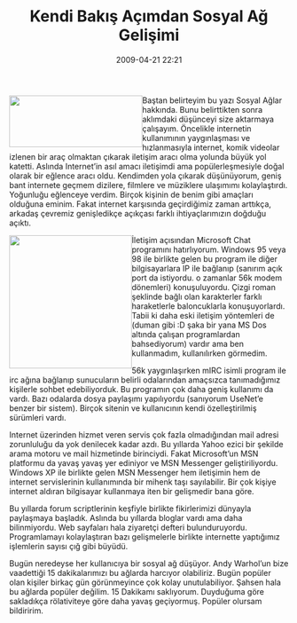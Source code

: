 ﻿---
layout: post
title: Kendi Bak&#305;&#351; A&#231;&#305;mdan Sosyal A&#287; Geli&#351;imi
date: 2009-04-21 22:21
comments: true
categories: []
---
<p><img style="border-bottom: 0px; border-left: 0px; display: inline; margin-left: 0px; border-top: 0px; margin-right: 0px; border-right: 0px" title="" border="0" alt="" align="left" src="http://onurbaykal.com.tr/wp-content/uploads/2009/04/sna-segment.png" width="240" height="93" /> </p>  <p>Baştan belirteyim bu yazı Sosyal Ağlar hakkında. Bunu belirttikten sonra aklımdaki düşünceyi size aktarmaya çalışayım. Öncelikle internetin kullanımının yaygınlaşması ve hızlanmasıyla internet, komik videolar izlenen bir araç olmaktan çıkarak iletişim aracı olma yolunda büyük yol katetti. Aslında Internet’in asıl amacı iletişimdi ama popülerleşmesiyle doğal olarak bir eğlence aracı oldu. Kendimden yola çıkarak düşünüyorum, geniş bant internete geçmem dizilere, filmlere ve müziklere ulaşımımı kolaylaştırdı. Yoğunluğu eğlenceye verdim. Birçok kişinin de benim gibi amaçları olduğuna eminim. Fakat internet karşısında geçirdiğimiz zaman arttıkça, arkadaş çevremiz genişledikçe açıkçası farklı ihtiyaçlarımızın doğduğu açıktı. </p> <!--more-->  <p><img style="border-bottom: 0px; border-left: 0px; display: inline; margin-left: 0px; border-top: 0px; margin-right: 0px; border-right: 0px" title="" border="0" alt="" align="left" src="http://onurbaykal.com.tr/wp-content/uploads/2009/04/socialnetworkslogos.jpg" width="221" height="240" /> İletişim açısından Microsoft Chat programını hatırlıyorum. Windows 95 veya 98 ile birlikte gelen bu program ile diğer bilgisayarlara IP ile bağlanıp (sanırım açık port da istiyordu. o zamanlar 56k modem dönemleri) konuşuluyordu. Çizgi roman şeklinde bağlı olan karakterler farklı haraketlerle baloncuklarla konuşuyorlardı. Tabii ki daha eski iletişim yöntemleri de (duman gibi :D şaka bir yana MS Dos altında çalışan programlardan bahsediyorum) vardır ama ben kullanmadım, kullanılırken görmedim. </p>  <p>56k yaygınlaşırken mIRC isimli program ile irc ağına bağlanıp sunucuların belirli odalarından amaçsızca tanımadığımız kişilerle sohbet edebiliyorduk. Bu programın çok daha geniş kullanımı da vardı. Bazı odalarda dosya paylaşımı yapılıyordu (sanıyorum UseNet’e benzer bir sistem). Birçok sitenin ve kullanıcının kendi özelleştirilmiş sürümleri vardı.</p>  <p>Internet üzerinden hizmet veren servis çok fazla olmadığından mail adresi zorunluluğu da yok denilecek kadar azdı. Bu yıllarda Yahoo ezici bir şekilde arama motoru ve mail hizmetinde birinciydi. Fakat Microsoft’un MSN platformu da yavaş yavaş yer ediniyor ve MSN Messenger geliştiriliyordu. Windows XP ile birlikte gelen MSN Messenger hem iletişimin hem de internet servislerinin kullanımında bir mihenk taşı sayılabilir. Bir çok kişiye internet aldıran bilgisayar kullanmaya iten bir gelişmedir bana göre. </p>  <p>Bu yıllarda forum scriptlerinin keşfiyle birlikte fikirlerimizi dünyayla paylaşmaya başladık. Aslında bu yıllarda bloglar vardı ama daha bilinmiyordu. Web sayfaları hala ziyaretçi defteri bulunduruyordu. Programlamayı kolaylaştıran bazı gelişmelerle birlikte internette yaptığımız işlemlerin sayısı çığ gibi büyüdü. </p>  <p>Bugün neredeyse her kullanıcıya bir sosyal ağ düşüyor. Andy Warhol’un bize vaadettiği 15 dakikalarımızı bu ağlarda harcıyor olabiliriz. Bugün popüler olan kişiler birkaç gün görünmeyince çok kolay unutulabiliyor. Şahsen hala bu ağlarda popüler değilim. 15 Dakikamı saklıyorum. Duyduğuma göre sakladıkça rölativiteye göre daha yavaş geçiyormuş. Popüler olursam bildiririm.</p>
